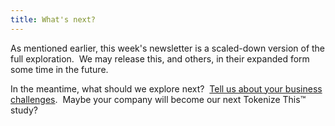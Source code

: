 ```yaml
---
title: What's next?
---
```

As mentioned earlier, this week's newsletter is a scaled-down version of the full exploration.  We may release this, and others, in their expanded form some time in the future.

In the meantime, what should we explore next?  [Tell us about your business challenges](https://www.blockandmortar.xyz/contact).  Maybe your company will become our next Tokenize This™ study?